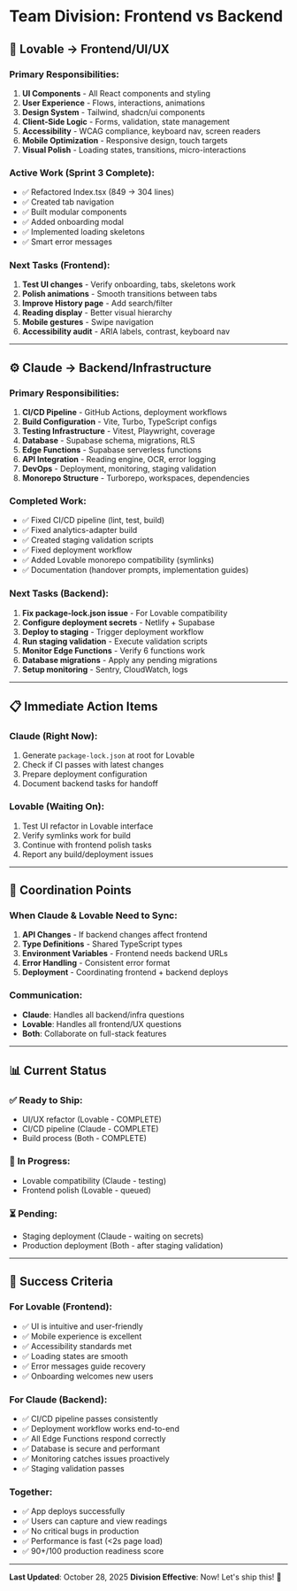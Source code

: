 # Team Division: Frontend vs Backend

## 🎨 **Lovable → Frontend/UI/UX**

### Primary Responsibilities:
1. **UI Components** - All React components and styling
2. **User Experience** - Flows, interactions, animations
3. **Design System** - Tailwind, shadcn/ui components
4. **Client-Side Logic** - Forms, validation, state management
5. **Accessibility** - WCAG compliance, keyboard nav, screen readers
6. **Mobile Optimization** - Responsive design, touch targets
7. **Visual Polish** - Loading states, transitions, micro-interactions

### Active Work (Sprint 3 Complete):
- ✅ Refactored Index.tsx (849 → 304 lines)
- ✅ Created tab navigation
- ✅ Built modular components
- ✅ Added onboarding modal
- ✅ Implemented loading skeletons
- ✅ Smart error messages

### Next Tasks (Frontend):
1. **Test UI changes** - Verify onboarding, tabs, skeletons work
2. **Polish animations** - Smooth transitions between tabs
3. **Improve History page** - Add search/filter
4. **Reading display** - Better visual hierarchy
5. **Mobile gestures** - Swipe navigation
6. **Accessibility audit** - ARIA labels, contrast, keyboard nav

---

## ⚙️ **Claude → Backend/Infrastructure**

### Primary Responsibilities:
1. **CI/CD Pipeline** - GitHub Actions, deployment workflows
2. **Build Configuration** - Vite, Turbo, TypeScript configs
3. **Testing Infrastructure** - Vitest, Playwright, coverage
4. **Database** - Supabase schema, migrations, RLS
5. **Edge Functions** - Supabase serverless functions
6. **API Integration** - Reading engine, OCR, error logging
7. **DevOps** - Deployment, monitoring, staging validation
8. **Monorepo Structure** - Turborepo, workspaces, dependencies

### Completed Work:
- ✅ Fixed CI/CD pipeline (lint, test, build)
- ✅ Fixed analytics-adapter build
- ✅ Created staging validation scripts
- ✅ Fixed deployment workflow
- ✅ Added Lovable monorepo compatibility (symlinks)
- ✅ Documentation (handover prompts, implementation guides)

### Next Tasks (Backend):
1. **Fix package-lock.json issue** - For Lovable compatibility
2. **Configure deployment secrets** - Netlify + Supabase
3. **Deploy to staging** - Trigger deployment workflow
4. **Run staging validation** - Execute validation scripts
5. **Monitor Edge Functions** - Verify 6 functions work
6. **Database migrations** - Apply any pending migrations
7. **Setup monitoring** - Sentry, CloudWatch, logs

---

## 📋 **Immediate Action Items**

### **Claude (Right Now):**
1. Generate `package-lock.json` at root for Lovable
2. Check if CI passes with latest changes
3. Prepare deployment configuration
4. Document backend tasks for handoff

### **Lovable (Waiting On):**
1. Test UI refactor in Lovable interface
2. Verify symlinks work for build
3. Continue with frontend polish tasks
4. Report any build/deployment issues

---

## 🔄 **Coordination Points**

### When Claude & Lovable Need to Sync:
1. **API Changes** - If backend changes affect frontend
2. **Type Definitions** - Shared TypeScript types
3. **Environment Variables** - Frontend needs backend URLs
4. **Error Handling** - Consistent error format
5. **Deployment** - Coordinating frontend + backend deploys

### Communication:
- **Claude**: Handles all backend/infra questions
- **Lovable**: Handles all frontend/UX questions
- **Both**: Collaborate on full-stack features

---

## 📊 **Current Status**

### ✅ **Ready to Ship:**
- UI/UX refactor (Lovable - COMPLETE)
- CI/CD pipeline (Claude - COMPLETE)
- Build process (Both - COMPLETE)

### 🚧 **In Progress:**
- Lovable compatibility (Claude - testing)
- Frontend polish (Lovable - queued)

### ⏳ **Pending:**
- Staging deployment (Claude - waiting on secrets)
- Production deployment (Both - after staging validation)

---

## 🎯 **Success Criteria**

### For Lovable (Frontend):
- ✅ UI is intuitive and user-friendly
- ✅ Mobile experience is excellent
- ✅ Accessibility standards met
- ✅ Loading states are smooth
- ✅ Error messages guide recovery
- ✅ Onboarding welcomes new users

### For Claude (Backend):
- ✅ CI/CD pipeline passes consistently
- ✅ Deployment workflow works end-to-end
- ✅ All Edge Functions respond correctly
- ✅ Database is secure and performant
- ✅ Monitoring catches issues proactively
- ✅ Staging validation passes

### Together:
- ✅ App deploys successfully
- ✅ Users can capture and view readings
- ✅ No critical bugs in production
- ✅ Performance is fast (<2s page load)
- ✅ 90+/100 production readiness score

---

**Last Updated**: October 28, 2025
**Division Effective**: Now! Let's ship this! 🚀
